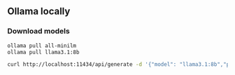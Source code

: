 ## Ollama locally

### Download models

```bash
ollama pull all-minilm
ollama pull llama3.1:8b
```


```bash
curl http://localhost:11434/api/generate -d '{"model": "llama3.1:8b","prompt":"What is a vector database?", "stream": false }'
```
